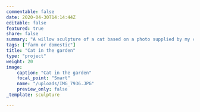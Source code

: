 ```yaml
---
commentable: false
date: 2020-04-30T14:14:44Z
editable: false
featured: true
share: false
summary: "A willow sculpture of a cat based on a photo supplied by my client "
tags: ["farm or domestic"]
title: "Cat in the garden"
type: "project"
weight: 20
image: 
    caption: "Cat in the garden"
    focal_point: "Smart"
    name: "/uploads/IMG_7936.JPG"
    preview_only: false
_template: sculpture

---
```

